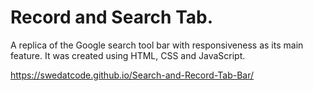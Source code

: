 # Record and Search Tab. 

A replica of the Google search tool bar with responsiveness as its main feature. It was created using HTML, CSS and JavaScript.

https://swedatcode.github.io/Search-and-Record-Tab-Bar/
